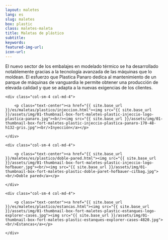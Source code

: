 ```yaml
---
layout: maletes
lang: es
slug: maletes
box: plastic
class: maletes-maleta
title: Maletas de plástico
subtitle:
keywords: 
featured-img-url:
icon-url: 
--- 
```


El nuevo sector de los embalajes en modelado térmico se ha desarrollado notablemente gracias a la tecnología avanzada de las máquinas que lo moldean. El esfuerzo que Plastica Panaro dedica al mantenimiento de un parque de máquinas de vanguardia le permite obtener una producción de elevada calidad y que se adapta a la nuevas exigencias de los clientes.

<div class="row">

	<div class="col-sm-4 col-md-4">

		<p class="text-center"><a href="{{ site.base_url }}/es/maletas/plastico/injeccion.html"><img src="{{ site.base_url }}/assets/img/01-thumbnail-box-fort-maletes-plastic-injeccio-logo-plastica-panaro.jpg"><br/><img src="{{ site.base_url }}/assets/img/01-thumbnail-box-fort-maletes-plastic-injeccio-plastica-panaro-170-48-h132-gris.jpg"><br/>Inyección</a></p>

	</div>

	<div class="col-sm-4 col-md-4">

		<p class="text-center"><a href="{{ site.base_url }}/maletes/es/plastico/doble-pared.html"><img src="{{ site.base_url }}/assets/img/01-thumbnail-box-fort-maletes-plastic-injeccio-logo-hofbauer.jpg"><br/><img src="{{ site.base_url }}/assets/img/01-thumbnail-box-fort-maletes-plastic-doble-paret-hofbauer-citbag.jpg"><br/>Doble pared</a></p>

	</div>

	<div class="col-sm-4 col-md-4">

		<p class="text-center"><a href="{{ site.base_url }}/es/maletes/plastico/estancas.html"><img src="{{ site.base_url }}/assets/img/01-thumbnail-box-fort-maletes-plastic-estanques-logo-explorer-cases.jpg"><img src="{{ site.base_url }}/assets/img/01-thumbnail-box-fort-maletes-plastic-estanques-explorer-cases-4820.jpg"><br/>Estancas</a></p>

	</div>

</div>